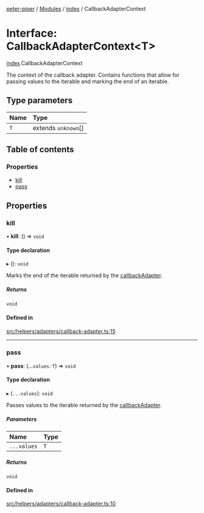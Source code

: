 [peter-piper](../README.md) / [Modules](../modules.md) / [index](../modules/index.md) / CallbackAdapterContext

# Interface: CallbackAdapterContext<T\>

[index](../modules/index.md).CallbackAdapterContext

The context of the callback adapter. Contains functions that allow for passing values to the iterable and marking the end of an iterable.

## Type parameters

| Name | Type |
| :------ | :------ |
| `T` | extends `unknown`[] |

## Table of contents

### Properties

- [kill](index.CallbackAdapterContext.md#kill)
- [pass](index.CallbackAdapterContext.md#pass)

## Properties

### kill

• **kill**: () => `void`

#### Type declaration

▸ (): `void`

Marks the end of the iterable returned by the [callbackAdapter](../modules/index.md#callbackadapter).

##### Returns

`void`

#### Defined in

[src/helpers/adapters/callback-adapter.ts:15](https://github.com/jdeurt/peter-piper/blob/8cd568d/src/helpers/adapters/callback-adapter.ts#L15)

___

### pass

• **pass**: (...`values`: `T`) => `void`

#### Type declaration

▸ (`...values`): `void`

Passes values to the iterable returned by the [callbackAdapter](../modules/index.md#callbackadapter).

##### Parameters

| Name | Type |
| :------ | :------ |
| `...values` | `T` |

##### Returns

`void`

#### Defined in

[src/helpers/adapters/callback-adapter.ts:10](https://github.com/jdeurt/peter-piper/blob/8cd568d/src/helpers/adapters/callback-adapter.ts#L10)
